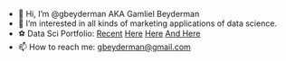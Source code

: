 - 👋 Hi, I’m @gbeyderman AKA Gamliel Beyderman
- 👀 I’m interested in all kinds of marketing applications of data science.
- ⚽ Data Sci Portfolio: [Recent](https://github.com/gbeyderman/gbeyderman/blob/gh-pages/Chassidic_mBERT.ipynb) [Here](https://github.com/gbeyderman/gbeyderman/blob/gh-pages/Pharma_Marketers_AI_Investment.ipynb) [Here](https://github.com/gbeyderman/gbeyderman/blob/gh-pages/Airbnb_Price.ipynb) [And Here](https://github.com/gbeyderman/gbeyderman/blob/gh-pages/Purchase_Modeling_using_Clickstream_Data_and_Markov_Chains.pdf) 
- 📫 How to reach me: gbeyderman@gmail.com

<!---
gbeyderman/gbeyderman is a ✨ special ✨ repository because its `README.md` (this file) appears on your GitHub profile.
You can click the Preview link to take a look at your changes.
--->
